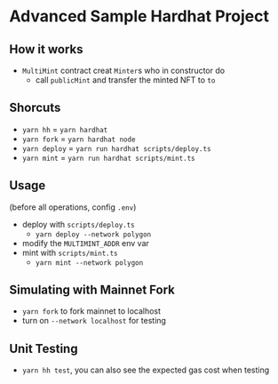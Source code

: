 # Advanced Sample Hardhat Project

## How it works

- `MultiMint` contract creat `Minter`s who in constructor do
  - call `publicMint` and transfer the minted NFT to `to`

## Shorcuts

- `yarn hh` = `yarn hardhat`
- `yarn fork` = `yarn hardhat node`
- `yarn deploy` = `yarn run hardhat scripts/deploy.ts`
- `yarn mint` = `yarn run hardhat scripts/mint.ts`

## Usage

(before all operations, config `.env`)

- deploy with `scripts/deploy.ts`
  - `yarn deploy --network polygon`
- modify the `MULTIMINT_ADDR` env var
- mint with `scripts/mint.ts`
  - `yarn mint --network polygon`

## Simulating with Mainnet Fork

- `yarn fork` to fork mainnet to localhost
- turn on `--network localhost` for testing

## Unit Testing

- `yarn hh test`, you can also see the expected gas cost when testing
